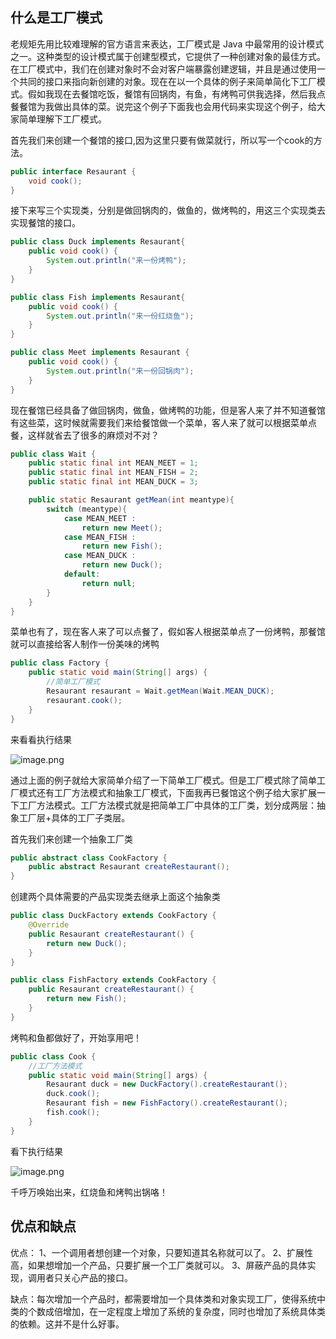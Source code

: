 ## 什么是工厂模式
老规矩先用比较难理解的官方语言来表达，工厂模式是 Java 中最常用的设计模式之一。这种类型的设计模式属于创建型模式，它提供了一种创建对象的最佳方式。在工厂模式中，我们在创建对象时不会对客户端暴露创建逻辑，并且是通过使用一个共同的接口来指向新创建的对象。现在在以一个具体的例子来简单简化下工厂模式。假如我现在去餐馆吃饭，餐馆有回锅肉，有鱼，有烤鸭可供我选择，然后我点餐餐馆为我做出具体的菜。说完这个例子下面我也会用代码来实现这个例子，给大家简单理解下工厂模式。

首先我们来创建一个餐馆的接口,因为这里只要有做菜就行，所以写一个cook的方法。

```java
public interface Resaurant {
    void cook();
}
```

接下来写三个实现类，分别是做回锅肉的，做鱼的，做烤鸭的，用这三个实现类去实现餐馆的接口。

```java
public class Duck implements Resaurant{
    public void cook() {
        System.out.println("来一份烤鸭");
    }
}
```

```java
public class Fish implements Resaurant{
    public void cook() {
        System.out.println("来一份红烧鱼");
    }
}
```

```java
public class Meet implements Resaurant {
    public void cook() {
        System.out.println("来一份回锅肉");
    }
}
```

现在餐馆已经具备了做回锅肉，做鱼，做烤鸭的功能，但是客人来了并不知道餐馆有这些菜，这时候就需要我们来给餐馆做一个菜单，客人来了就可以根据菜单点餐，这样就省去了很多的麻烦对不对？

```java
public class Wait {
    public static final int MEAN_MEET = 1;
    public static final int MEAN_FISH = 2;
    public static final int MEAN_DUCK = 3;

    public static Resaurant getMean(int meantype){
        switch (meantype){
            case MEAN_MEET :
                return new Meet();
            case MEAN_FISH :
                return new Fish();
            case MEAN_DUCK :
                return new Duck();
            default:
                return null;
        }
    }
}
```

菜单也有了，现在客人来了可以点餐了，假如客人根据菜单点了一份烤鸭，那餐馆就可以直接给客人制作一份美味的烤鸭
```java
public class Factory {
    public static void main(String[] args) {
        //简单工厂模式
        Resaurant resaurant = Wait.getMean(Wait.MEAN_DUCK);
        resaurant.cook();
    }
}
```

来看看执行结果

![image.png](https://upload-images.jianshu.io/upload_images/15533540-3ab3f9b916823700.png?imageMogr2/auto-orient/strip%7CimageView2/2/w/1240)

通过上面的例子就给大家简单介绍了一下简单工厂模式。但是工厂模式除了简单工厂模式还有工厂方法模式和抽象工厂模式，下面我再已餐馆这个例子给大家扩展一下工厂方法模式。工厂方法模式就是把简单工厂中具体的工厂类，划分成两层：抽象工厂层+具体的工厂子类层。

首先我们来创建一个抽象工厂类

```java
public abstract class CookFactory {
    public abstract Resaurant createRestaurant();
}
```

创建两个具体需要的产品实现类去继承上面这个抽象类
```java
public class DuckFactory extends CookFactory {
    @Override
    public Resaurant createRestaurant() {
        return new Duck();
    }
}
```

```java
public class FishFactory extends CookFactory {
    public Resaurant createRestaurant() {
        return new Fish();
    }
}
```

烤鸭和鱼都做好了，开始享用吧！

```java
public class Cook {
    //工厂方法模式
    public static void main(String[] args) {
        Resaurant duck = new DuckFactory().createRestaurant();
        duck.cook();
        Resaurant fish = new FishFactory().createRestaurant();
        fish.cook();
    }
}
```
看下执行结果

![image.png](https://upload-images.jianshu.io/upload_images/15533540-b15279d8f829d391.png?imageMogr2/auto-orient/strip%7CimageView2/2/w/1240)

千呼万唤始出来，红烧鱼和烤鸭出锅咯！

## 优点和缺点
优点： 1、一个调用者想创建一个对象，只要知道其名称就可以了。 2、扩展性高，如果想增加一个产品，只要扩展一个工厂类就可以。 3、屏蔽产品的具体实现，调用者只关心产品的接口。

缺点：每次增加一个产品时，都需要增加一个具体类和对象实现工厂，使得系统中类的个数成倍增加，在一定程度上增加了系统的复杂度，同时也增加了系统具体类的依赖。这并不是什么好事。

